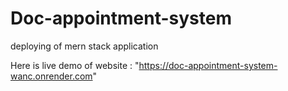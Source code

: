 # Doc-appointment-system
deploying of mern stack application


Here is live demo of website : "https://doc-appointment-system-wanc.onrender.com"
